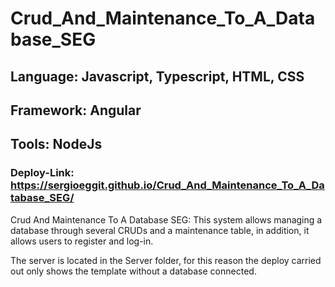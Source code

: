 # Crud_And_Maintenance_To_A_Database_SEG

## Language: Javascript, Typescript, HTML, CSS
## Framework: Angular
## Tools: NodeJs
### Deploy-Link: https://sergioeggit.github.io/Crud_And_Maintenance_To_A_Database_SEG/

Crud And Maintenance To A Database SEG: This system allows managing a database through several CRUDs and a maintenance table, in addition, 
it allows users to register and log-in.

The server is located in the Server folder, for this reason the deploy carried out only shows the template without a database connected.
